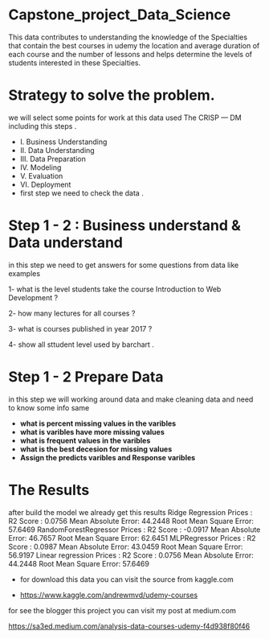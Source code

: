 # Capstone_project_Data_Science

This data contributes to understanding the knowledge of the Specialties that contain the best
courses in udemy the location and average duration of each course and the number of lessons and 
helps determine the levels of students interested in these Specialties.


# Strategy to solve the problem.


we will select some points for work at this data used The CRISP — DM including this steps .

- I. Business Understanding
- II. Data Understanding
- III. Data Preparation
- IV. Modeling
- V. Evaluation
- VI. Deployment
- first step we need to check the data .




# Step 1 - 2 : Business understand & Data understand

in this step we need to get answers for some questions from data like examples

1- what is the level students take the course Introduction to Web Development ?

2- how many lectures for all courses ?

3- what is courses published in year 2017  ?

4- show all sttudent level used by barchart .





#  Step 1 - 2 Prepare Data  

 in this step we will working around data and make cleaning data 
  and need to know some info same 
  
 - **what is percent missing values in the varibles**
 - **what is varibles have more missing values** 
 - **what is frequent values in the varibles**
 - **what is the best decesion for missing values**
 - **Assign the predicts varibles and Response varibles**





# The Results

after build the model we already get this results
Ridge Regression Prices :
R2 Score : 0.0756
Mean Absolute Error: 44.2448
Root Mean Square Error: 57.6469
RandomForestRegressor Prices :
R2 Score : -0.0917
Mean Absolute Error: 46.7657
Root Mean Square Error: 62.6451
MLPRegressor Prices :
R2 Score : 0.0987
Mean Absolute Error: 43.0459
Root Mean Square Error: 56.9197
Linear regression Prices :
R2 Score : 0.0756
Mean Absolute Error: 44.2448
Root Mean Square Error: 57.6469


- for download this data you can visit the source from kaggle.com 

- https://www.kaggle.com/andrewmvd/udemy-courses



for see the blogger this project you can visit my post at medium.com

https://sa3ed.medium.com/analysis-data-courses-udemy-f4d938f80f46
